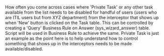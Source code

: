 How often you come across cases where 'Private Task' or any other task available from the list needs to be disabled for handful of users (users who are ITIL users but from XYZ department) from the interceptor that shows up when 'New' button is clicked on the Task table.
This can be controlled by creating a 'Query' Business Rule on Answer (sys_wizard_answer) table. Script will be used in Business Rule to achieve the same.
Private Task is just an example as the point here is to help understand how to control something that shows up in the interceptors needs to be made available/disabled.
